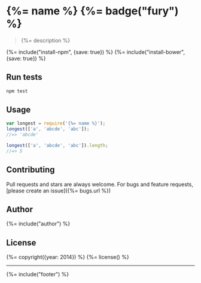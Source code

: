 # {%= name %} {%= badge("fury") %}

> {%= description %}

{%= include("install-npm", {save: true}) %}
{%= include("install-bower", {save: true}) %}

## Run tests

```bash
npm test
```

## Usage

```js
var longest = require('{%= name %}');
longest(['a', 'abcde', 'abc']);
//=> 'abcde'

longest(['a', 'abcde', 'abc']).length;
//=> 5
```

## Contributing
Pull requests and stars are always welcome. For bugs and feature requests, [please create an issue]({%= bugs.url %})

## Author
{%= include("author") %}

## License
{%= copyright({year: 2014}) %}
{%= license() %}

***

{%= include("footer") %}
